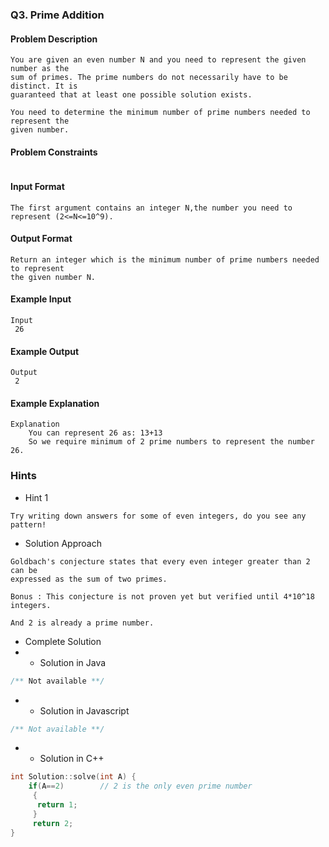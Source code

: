 ### Q3. Prime Addition
#### Problem Description
```text
You are given an even number N and you need to represent the given number as the 
sum of primes. The prime numbers do not necessarily have to be distinct. It is 
guaranteed that at least one possible solution exists.

You need to determine the minimum number of prime numbers needed to represent the 
given number.
```
#### Problem Constraints
```text

```
#### Input Format
```text
The first argument contains an integer N,the number you need to represent (2<=N<=10^9).
```
#### Output Format
```text
Return an integer which is the minimum number of prime numbers needed to represent 
the given number N.
```
#### Example Input
```text
Input
 26
```
#### Example Output
```text
Output
 2
```
#### Example Explanation
```text
Explanation
    You can represent 26 as: 13+13
    So we require minimum of 2 prime numbers to represent the number 26.
```
### Hints
* Hint 1
```text
Try writing down answers for some of even integers, do you see any pattern!
```
* Solution Approach
```text
Goldbach's conjecture states that every even integer greater than 2 can be 
expressed as the sum of two primes.

Bonus : This conjecture is not proven yet but verified until 4*10^18 integers.

And 2 is already a prime number.
```
* Complete Solution
* * Solution in Java
```java
/** Not available **/
```
* * Solution in Javascript
```javascript
/** Not available **/
```
* * Solution in C++
```cpp
int Solution::solve(int A) {
    if(A==2)        // 2 is the only even prime number
     {
      return 1;     
     }
     return 2;
}
```

